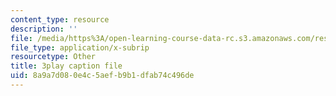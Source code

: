 ```yaml
---
content_type: resource
description: ''
file: /media/https%3A/open-learning-course-data-rc.s3.amazonaws.com/res-tll-004-stem-concept-videos-fall-2013/8a9a7d080e4c5aefb9b1dfab74c496de_IEPuLyxRmJc.vtt
file_type: application/x-subrip
resourcetype: Other
title: 3play caption file
uid: 8a9a7d08-0e4c-5aef-b9b1-dfab74c496de
---
```

